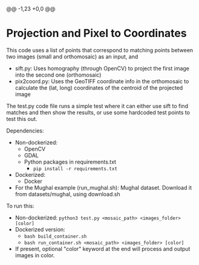@@ -1,23 +0,0 @@
# Projection and Pixel to Coordinates

This code uses a list of points that correspond to matching points between two images (small and orthomosaic) as an input, and
 - sift.py: Uses homography (through OpenCV) to project the first image into the second one (orthomosaic)
 - pix2coord.py: Uses the GeoTIFF coordinate info in the orthomosaic to calculate the (lat, long) coordinates of the centroid of the projected image

The test.py code file runs a simple test where it can either use sift to find matches and then show the results, or use some hardcoded test points to test this out.

Dependencies:
 - Non-dockerized:
    - OpenCV
    - GDAL
    - Python packages in requirements.txt
        - `pip install -r requirements.txt`
 - Dockerized:
    - Docker
 - For the Mughal example (run_mughal.sh): Mughal dataset. Download it from datasets/mughal, using download.sh

To run this:
 - Non-dockerized: `python3 test.py <mosaic_path> <images_folder> [color]`
 - Dockerized version:
    - `bash build_container.sh`
    - `bash run_container.sh <mosaic_path> <images_folder> [color]`
- If present, optional "color" keyword at the end will process and output images in color.
